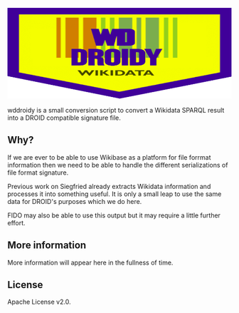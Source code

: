 <!-- markdownlint-disable -->
<p align="center">
    <img
        width="786"
        height="204"
        alt="Logo for wddroidy"
        src="https://raw.githubusercontent.com/ross-spencer/wddroidy/main/logo/wddroidy.png">
</p>
<!-- markdownlint-enable -->

wddroidy is a small conversion script to convert a Wikidata SPARQL result into
a DROID compatible signature file.

## Why?

If we are ever to be able to use Wikibase as a platform for file forrmat
information then we need to be able to handle the different serializations of
file format signature.

Previous work on Siegfried already extracts Wikidata information and processes
it into something useful. It is only a small leap to use the same data for
DROID's purposes which we do here.

FIDO may also be able to use this output but it may require a little further
effort.

## More information

More information will appear here in the fullness of time.

## License

Apache License v2.0.
